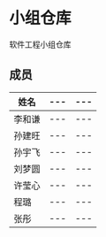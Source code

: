 # 小组仓库
软件工程小组仓库
## 成员
|姓名 | --- | --- |
-|-|- 
| 李和谦 | --- | --- |
| 孙建旺 | --- | --- |
| 孙宇飞 | --- | --- |
| 刘梦圆 | --- | --- |
| 许莹心 | --- | --- |
| 程璐  | --- | --- |
| 张彤 | --- | --- |
